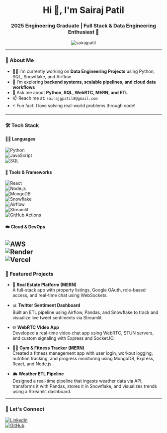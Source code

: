 <h1 align="center">Hi 👋, I'm Sairaj Patil</h1>
<h3 align="center">2025 Engineering Graduate | Full Stack & Data Engineering Enthusiast 🚀</h3>

<p align="center">
  <img src="https://komarev.com/ghpvc/?username=sairajpatil&label=Profile%20views&color=0e75b6&style=flat" alt="sairajpatil" />
</p>

---

### 🚀 About Me

- 👨‍💻 I’m currently working on **Data Engineering Projects** using Python, SQL, Snowflake, and Airflow  
- 🌱 I’m exploring **backend systems, scalable pipelines, and cloud data workflows**  
- 💬 Ask me about **Python, SQL, WebRTC, MERN, and ETL**  
- 📫 Reach me at: `sairajgpatil8@gmail.com`  
- ⚡ Fun fact: I love solving real-world problems through code!

---

### 🛠️ Tech Stack

#### 👨‍💻 Languages  
![Python](https://img.shields.io/badge/-Python-3776AB?style=flat&logo=python&logoColor=white)  
![JavaScript](https://img.shields.io/badge/-JavaScript-F7DF1E?style=flat&logo=javascript&logoColor=black)  
![SQL](https://img.shields.io/badge/-SQL-4479A1?style=flat&logo=mysql&logoColor=white)

#### 🧰 Tools & Frameworks  
![React](https://img.shields.io/badge/-React-61DAFB?style=flat&logo=react&logoColor=black)  
![Node.js](https://img.shields.io/badge/-Node.js-339933?style=flat&logo=nodedotjs&logoColor=white)  
![MongoDB](https://img.shields.io/badge/-MongoDB-47A248?style=flat&logo=mongodb&logoColor=white)  
![Snowflake](https://img.shields.io/badge/-Snowflake-29B5E8?style=flat&logo=snowflake&logoColor=white)  
![Airflow](https://img.shields.io/badge/-Apache%20Airflow-017CEE?style=flat&logo=apache-airflow&logoColor=white)  
![Streamlit](https://img.shields.io/badge/-Streamlit-FF4B4B?style=flat&logo=streamlit&logoColor=white)  
![GitHub Actions](https://img.shields.io/badge/-GitHub%20Actions-2088FF?style=flat&logo=github-actions&logoColor=white)

#### ☁️ Cloud & DevOps  
![AWS](https://img.shields.io/badge/-AWS-232F3E?style=flat&logo=amazon-aws&logoColor=white)  
![Render](https://img.shields.io/badge/-Render-46E3B7?style=flat&logo=render&logoColor=black)  
![Vercel](https://img.shields.io/badge/-Vercel-000000?style=flat&logo=vercel&logoColor=white)
---

### 📌 Featured Projects

- 💼 **Real Estate Platform (MERN)**  
  A full-stack app with property listings, Google OAuth, role-based access, and real-time chat using WebSockets.

- 📊 **Twitter Sentiment Dashboard**  
  Built an ETL pipeline using Airflow, Pandas, and Snowflake to track and visualize live tweet sentiments via Streamlit.

- 🌐 **WebRTC Video App**  
  Developed a real-time video chat app using WebRTC, STUN servers, and custom signaling with Express and Socket.IO.

- 🏋️‍♂️ **Gym & Fitness Tracker (MERN)**  
  Created a fitness management app with user login, workout logging, nutrition tracking, and progress monitoring using MongoDB, Express, React, and Node.js.

- 🌦️ **Weather ETL Pipeline**  
  Designed a real-time pipeline that ingests weather data via API, transforms it with Pandas, stores it in Snowflake, and visualizes trends using a Streamlit dashboard.
---

### 🔗 Let's Connect

[![LinkedIn](https://img.shields.io/badge/-LinkedIn-blue?style=flat&logo=linkedin&logoColor=white)](https://www.linkedin.com/in/sairaj-patil-it/)  
[![GitHub](https://img.shields.io/badge/-GitHub-181717?style=flat&logo=github&logoColor=white)](https://github.com/sairajp88)  
